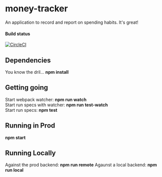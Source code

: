 # money-tracker

An application to record and report on spending habits. It's great!

#### Build status

[![CircleCI](https://circleci.com/gh/LeightonDarkins/money-tracker.svg?style=svg)](https://circleci.com/gh/LeightonDarkins/money-tracker)

## Dependencies

You know the dril... **npm install**

## Getting going

Start webpack watcher: **npm run watch**  
Start run specs with watcher: **npm run test-watch**  
Start run specs: **npm test**  

## Running in Prod

**npm start**

## Running Locally

Against the prod backend: **npm run remote**
Agaunst a local backend: **npm run local**
